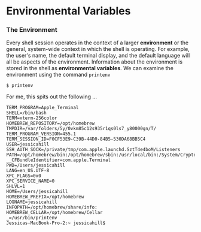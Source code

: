 # Environmental Variables 

### The Environment

Every shell session operates in the context of a larger **environment** or the general, system-wide context in which the shell is operating. For example, the user's name, the default terminal display, and the default language will all be aspects of the environment. Information about the environment is stored in the shell as **environmental variables**. We can examine the environment using the command `printenv`

```
$ printenv
```

For me, this spits out the following …

```
TERM_PROGRAM=Apple_Terminal
SHELL=/bin/bash
TERM=xterm-256color
HOMEBREW_REPOSITORY=/opt/homebrew
TMPDIR=/var/folders/5y/0vkm85c12s935r1qs0ls7_y80000gn/T/
TERM_PROGRAM_VERSION=455.1
TERM_SESSION_ID=F0CF53E9-C39B-44D0-84B5-530DA68BB5C4
USER=jessicahill
SSH_AUTH_SOCK=/private/tmp/com.apple.launchd.SztT4e4boM/Listeners
PATH=/opt/homebrew/bin:/opt/homebrew/sbin:/usr/local/bin:/System/Cryptexes/App/usr/bin:/usr/bin:/bin:/usr/sbin:/sbin:/var/run/com.apple.security.cryptexd/codex.system/bootstrap/usr/local/bin:/var/run/com.apple.security.cryptexd/codex.system/bootstrap/usr/bin:/var/run/com.apple.security.cryptexd/codex.system/bootstrap/usr/appleinternal/bin:/Library/Apple/usr/bin
__CFBundleIdentifier=com.apple.Terminal
PWD=/Users/jessicahill
LANG=en_US.UTF-8
XPC_FLAGS=0x0
XPC_SERVICE_NAME=0
SHLVL=1
HOME=/Users/jessicahill
HOMEBREW_PREFIX=/opt/homebrew
LOGNAME=jessicahill
INFOPATH=/opt/homebrew/share/info:
HOMEBREW_CELLAR=/opt/homebrew/Cellar
_=/usr/bin/printenv
Jessicas-MacBook-Pro-2:~ jessicahill$ 
```
